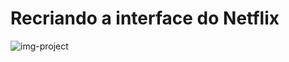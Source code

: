 # Recriando a interface do Netflix
![img-project](https://user-images.githubusercontent.com/86082129/167499982-17c7e1a2-3930-4041-ba72-239cd5d4bfe5.png)

